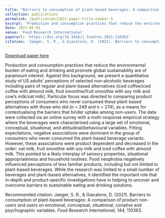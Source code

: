 ```yaml
---
title: "Barriers to consumption of plant-based beverages: A comparison of product users and non-users on emotional, conceptual, situational, conative and psychographic variables"
collection: publications
permalink: /publication/2021-paper-title-number-5
excerpt: 'Production and consumption practices that reduce the environmental burden of eating and drinking and promote global sustainability are of paramount interest. Against this background, we present a quantitative study of US adults’ perceptions of selected non-alcoholic beverages including pairs of regular and plant-based alternatives (iced coffee/iced coffee with almond milk, fruit smoothie/fruit smoothie with soy milk and cow’s milk/oat milk). Particular focus was directed to comparing product perceptions of consumers who never consumed these plant-based alternatives with those who did (n = 249 and n = 274), as a means for contextualising the barriers that hinder uptake among non-users...'
date: 2021-05-01
venue: 'Food Research International'
paperurl: 'https://doi.org/10.1016/j.foodres.2021.110363'
citation: 'Jaeger, S. R., & Giacalone, D. (2021). Barriers to consumption of plant-based beverages: A comparison of product non-users and users on emotional, conceptual, situational, conative and psychographic variables. <i>Food Research International, 144</i>, 110363.'
---
```


[Download paper here](https://doi.org/10.1016/j.foodres.2021.110363)

Production and consumption practices that reduce the environmental burden of eating and drinking and promote global sustainability are of paramount interest. Against this background, we present a quantitative study of US adults’ perceptions of selected non-alcoholic beverages including pairs of regular and plant-based alternatives (iced coffee/iced coffee with almond milk, fruit smoothie/fruit smoothie with soy milk and cow’s milk/oat milk). Particular focus was directed to comparing product perceptions of consumers who never consumed these plant-based alternatives with those who did (n = 249 and n = 274), as a means for contextualising the barriers that hinder uptake among non-users. The data were collected via an online survey with a multi-response empirical strategy where the beverages were characterised using a large set of emotional, conceptual, situational, and attitudinal/behavioural variables. Fitting expectations, negative associations were dominant in the group of consumers who never consumed the plant-based beverage variants. However, these associations were product dependent and decreased in the order: oat milk, fruit smoothie with soy milk and iced coffee with almond milk. This pointed to a likely interplay of sensory properties, situational appropriateness and household routines. Food neophobia negatively influenced perceptions of less familiar products, including but not limited to plant-based beverages. While the research was limited to a small number of beverages and plant-based alternatives, it identified the important role that in-depth and product-specific investigations have in helping to uncover and overcome barriers to sustainable eating and drinking solutions. 

Recommended citation: Jaeger, S. R., & Giacalone, D. (2021). Barriers to consumption of plant-based beverages: A comparison of product non-users and users on emotional, conceptual, situational, conative and psychographic variables. <i>Food Research International, 144</i>, 110363.
